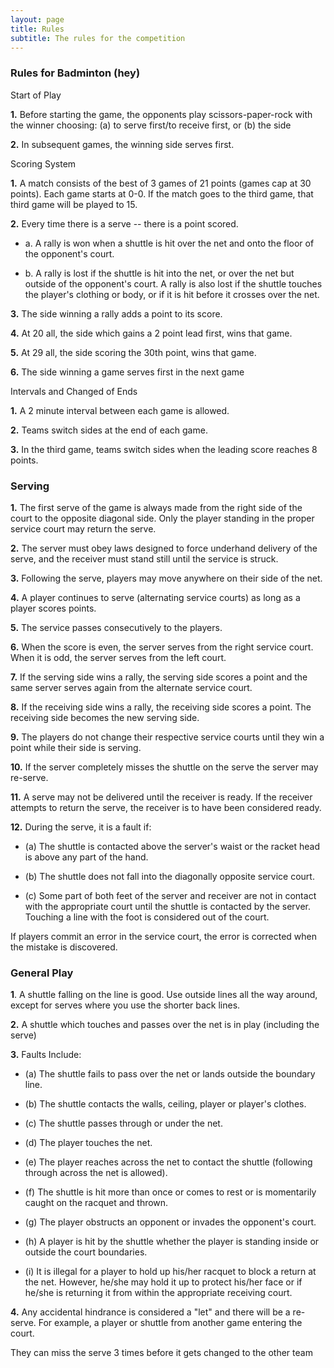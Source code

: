 ```yaml
---
layout: page
title: Rules
subtitle: The rules for the competition
---
```


### Rules for Badminton (hey)

Start of Play

**1.** Before starting the game, the opponents play scissors-paper-rock with the
winner choosing: (a) to serve first/to receive first, or (b) the side

**2.** In subsequent games, the winning side serves first.

Scoring System

**1.** A match consists of the best of 3 games of 21 points (games cap
at 30 points). Each game starts at 0-0. If the match goes to the third
game, that third game will be played to 15.

**2.** Every time there is a serve -- there is a point scored.

-   a\. A rally is won when a shuttle is hit over the net and onto the floor of the opponent\'s court.

-   b\. A rally is lost if the shuttle is hit into the net, or over the net but outside of the opponent\'s court. A rally is also lost if the shuttle touches the player\'s clothing or body, or if it is hit before it crosses over the net.

**3.** The side winning a rally adds a point to its score.

**4.** At 20 all, the side which gains a 2 point lead first, wins that
game.

**5.** At 29 all, the side scoring the 30th point, wins that game.

**6.** The side winning a game serves first in the next game

Intervals and Changed of Ends

**1.** A 2 minute interval between each game is allowed.

**2.** Teams switch sides at the end of each game.

**3.** In the third game, teams switch sides when the leading score
reaches 8 points.

### Serving

**1.** The first serve of the game is always made from the right side of
the court to the opposite diagonal side. Only the player standing in the
proper service court may return the serve.

**2.** The server must obey laws designed to force underhand delivery of
the serve, and the receiver must stand still until the service is
struck.

**3.** Following the serve, players may move anywhere on their side of
the net.

**4.** A player continues to serve (alternating service courts) as long
as a player scores points.

**5.** The service passes consecutively to the players.

**6.** When the score is even, the server serves from the right service
court. When it is odd, the server serves from the left court.

**7.** If the serving side wins a rally, the serving side scores a point
and the same server serves again from the alternate service court.

**8.** If the receiving side wins a rally, the receiving side scores a
point. The receiving side becomes the new serving side.

**9.** The players do not change their respective service courts until
they win a point while their side is serving.

**10.** If the server completely misses the shuttle on the serve the
server may re-serve.

**11.** A serve may not be delivered until the receiver is ready. If the
receiver attempts to return the serve, the receiver is to have been
considered ready.

**12.** During the serve, it is a fault if:

-   \(a\) The shuttle is contacted above the server's waist or the racket head is above any part of the hand.

-   \(b\) The shuttle does not fall into the diagonally opposite service court.

-   \(c\) Some part of both feet of the server and receiver are not in contact with the appropriate court until the shuttle is contacted by the server. Touching a line with the foot is considered out of the court. 

If players commit an error in the service court, the error is corrected when the mistake is discovered.

### General Play

**1**. A shuttle falling on the line is good. Use outside lines all the
way around, except for serves where you use the shorter back lines.

**2.** A shuttle which touches and passes over the net is in play
(including the serve)

**3.** Faults Include:

-   \(a\) The shuttle fails to pass over the net or lands outside the boundary line.

-   \(b\) The shuttle contacts the walls, ceiling, player or player's clothes.

-   \(c\) The shuttle passes through or under the net.

-   \(d\) The player touches the net.

-   \(e\) The player reaches across the net to contact the shuttle (following through across the net is allowed).

-   \(f\) The shuttle is hit more than once or comes to rest or is momentarily caught on the racquet and thrown.

-   \(g\) The player obstructs an opponent or invades the opponent's court.

-   \(h\) A player is hit by the shuttle whether the player is standing inside or outside the court boundaries.

-   \(i\) It is illegal for a player to hold up his/her racquet to block a return at the net. However, he/she may hold it up to protect his/her face or if he/she is returning it from within the appropriate receiving court.

**4.** Any accidental hindrance is considered a "let" and there will be
a re-serve. For example, a player or shuttle from another game entering
the court.

They can miss the serve 3 times before it gets changed to the other team
